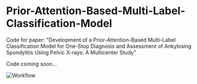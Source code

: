 # Prior-Attention-Based-Multi-Label-Classification-Model
Code for paper: "Development of a Prior-Attention-Based Multi-Label Classification Model for One-Stop Diagnosis and Assessment of Ankylosing Spondylitis Using Pelvic X-rays: A Multicenter Study"

Code coming soon...

![Workflow](images/Workflow.png)
